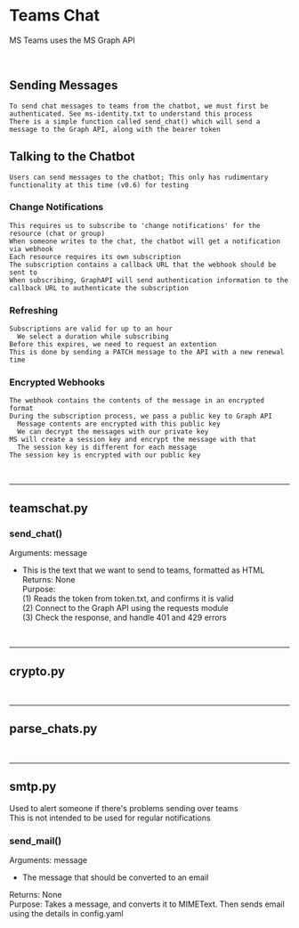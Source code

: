 # Teams Chat
MS Teams uses the MS Graph API  

&nbsp;<br>
## Sending Messages
    To send chat messages to teams from the chatbot, we must first be authenticated. See ms-identity.txt to understand this process  
    There is a simple function called send_chat() which will send a message to the Graph API, along with the bearer token  
    
## Talking to the Chatbot
    Users can send messages to the chatbot; This only has rudimentary functionality at this time (v0.6) for testing
    
### Change Notifications
    This requires us to subscribe to 'change notifications' for the resource (chat or group)
    When someone writes to the chat, the chatbot will get a notification via webhook
    Each resource requires its own subscription
    The subscription contains a callback URL that the webhook should be sent to
    When subscribing, GraphAPI will send authentication information to the callback URL to authenticate the subscription
    
### Refreshing
    Subscriptions are valid for up to an hour
      We select a duration while subscribing
    Before this expires, we need to request an extention
    This is done by sending a PATCH message to the API with a new renewal time

### Encrypted Webhooks
    The webhook contains the contents of the message in an encrypted format
    During the subscription process, we pass a public key to Graph API
      Message contents are encrypted with this public key
      We can decrypt the messages with our private key
    MS will create a session key and encrypt the message with that
      The session key is different for each message
    The session key is encrypted with our public key        


&nbsp;<br>
- - - -
## teamschat.py
### send_chat()
Arguments: message  
* This is the text that we want to send to teams, formatted as HTML  
Returns: None  
Purpose:  
  (1) Reads the token from token.txt, and confirms it is valid  
  (2) Connect to the Graph API using the requests module  
  (3) Check the response, and handle 401 and 429 errors  
  


&nbsp;<br>
- - - -
## crypto.py


&nbsp;<br>
- - - -
## parse_chats.py


&nbsp;<br>
- - - -
## smtp.py
Used to alert someone if there's problems sending over teams  
This is not intended to be used for regular notifications  

### send_mail()
Arguments: message  
* The message that should be converted to an email  

Returns: None  
Purpose: Takes a message, and converts it to MIMEText. Then sends email using the details in config.yaml  



